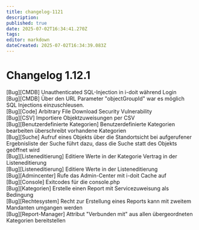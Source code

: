 ```yaml
---
title: changelog-1121
description: 
published: true
date: 2025-07-02T16:34:41.270Z
tags: 
editor: markdown
dateCreated: 2025-07-02T16:34:39.083Z
---
```


# Changelog 1.12.1
<!-- cSpell:disable -->
<!-- markdownlint-disable MD052 -->
[Bug][CMDB] Unauthenticated SQL-Injection in i-doit während Login<br>
[Bug][CMDB] Über den URL Parameter "objectGroupId" war es möglich SQL Injections einzuschleusen.<br>
[Bug][Code] Arbitrary File Download Security Vulnerability<br>
[Bug][CSV] Importiere Objektzuweisungen per CSV<br>
[Bug][Benutzerdefinierte Kategorien] Benutzerdefinierte Kategorien bearbeiten überschreibt vorhandene Kategorien<br>
[Bug][Suche] Aufruf eines Objekts über die Standortsicht bei aufgerufener Ergebnisliste der Suche führt dazu, dass die Suche statt des Objekts geöffnet wird<br>
[Bug][Listeneditierung] Editiere Werte in der Kategorie Vertrag in der Listeneditierung<br>
[Bug][Listeneditierung] Editiere Werte in der Listeneditierung<br>
[Bug][Admincenter] Rufe das Admin-Center mit i-doit Cache auf<br>
[Bug][Console] Exitcodes für die console.php<br>
[Bug][Kategorien] Erstelle einen Report mit Servicezuweisung als Bedingung<br>
[Bug][Rechtesystem] Recht zur Erstellung eines Reports kann mit zweitem Mandanten umgangen werden<br>
[Bug][Report-Manager] Attribut "Verbunden mit" aus allen übergeordneten Kategorien bereitstellen<br>
